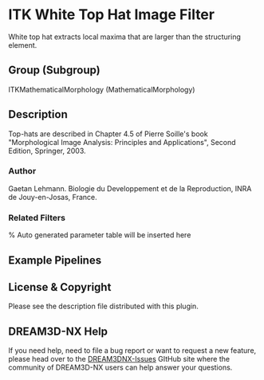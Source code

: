 # ITK White Top Hat Image Filter

White top hat extracts local maxima that are larger than the structuring element.

## Group (Subgroup)

ITKMathematicalMorphology (MathematicalMorphology)

## Description

Top-hats are described in Chapter 4.5 of Pierre Soille's book "Morphological Image Analysis: Principles and Applications", Second Edition, Springer, 2003.

### Author

 Gaetan Lehmann. Biologie du Developpement et de la Reproduction, INRA de Jouy-en-Josas, France.

### Related Filters

% Auto generated parameter table will be inserted here

## Example Pipelines

## License & Copyright

Please see the description file distributed with this plugin.

## DREAM3D-NX Help

If you need help, need to file a bug report or want to request a new feature, please head over to the [DREAM3DNX-Issues](https://github.com/BlueQuartzSoftware/DREAM3DNX-Issues) GItHub site where the community of DREAM3D-NX users can help answer your questions.
